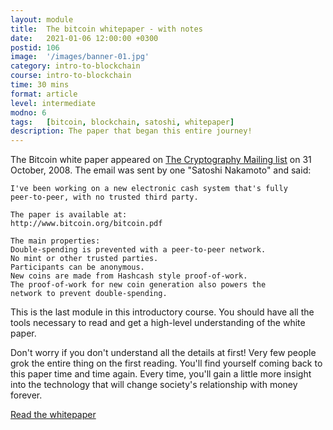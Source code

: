 ```yaml
---
layout: module
title:  The bitcoin whitepaper - with notes
date:   2021-01-06 12:00:00 +0300
postid: 106
image:  '/images/banner-01.jpg'
category: intro-to-blockchain
course: intro-to-blockchain
time: 30 mins
format: article
level: intermediate
modno: 6
tags:   [bitcoin, blockchain, satoshi, whitepaper]
description: The paper that began this entire journey!
---
```


The Bitcoin white paper appeared on [The Cryptography Mailing list](https://satoshi.nakamotoinstitute.org/emails/cryptography/) on 31 October, 2008. The email was sent by one
"Satoshi Nakamoto" and said:

    I've been working on a new electronic cash system that's fully
    peer-to-peer, with no trusted third party.

    The paper is available at:
    http://www.bitcoin.org/bitcoin.pdf

    The main properties:
    Double-spending is prevented with a peer-to-peer network.
    No mint or other trusted parties.
    Participants can be anonymous.
    New coins are made from Hashcash style proof-of-work.
    The proof-of-work for new coin generation also powers the
    network to prevent double-spending.

This is the last module in this introductory course. You should have all the tools necessary to read and get a high-level
understanding of the white paper.

Don't worry if you don't understand all the details at first! Very few people grok the entire thing on the first reading.
You'll find yourself coming back to this paper time and time again. Every time, you'll gain a little more insight into
the technology that will change society's relationship with money forever.

<a href="/pdf/bitcoin.pdf" target="_blank" class="purpleBtn" >Read the whitepaper</a>
